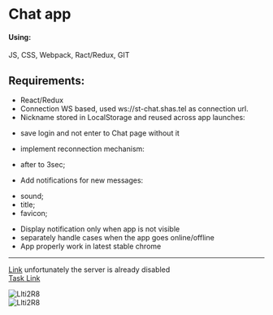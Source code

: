 # Chat app #

#### Using:  ####   
JS, CSS, Webpack, Ract/Redux, GIT

 ## Requirements: ##
* React/Redux 
* Connection WS based, used ws://st-chat.shas.tel as connection url.  
* Nickname stored in LocalStorage and reused across app launches:   
- save login and not enter to Chat page without it  
* implement reconnection mechanism: 
- after to 3sec;  
* Add notifications for new messages: 
- sound;  
- title;  
- favicon;  
* Display notification only when app is not visible   
* separately handle cases when the app goes online/offline  
* App properly work in latest stable chrome 

- - - -    
[Link](http://chatapp-3.herokuapp.com/) unfortunately the server is already disabled  
[Task Link](https://github.com/rolling-scopes-school/tasks/blob/master/tasks/chat.md)    

![Llti2R8](https://i.imgur.com/5r1IcPr.png)    
![Llti2R8](https://i.imgur.com/VlgMpdJ.png)    
